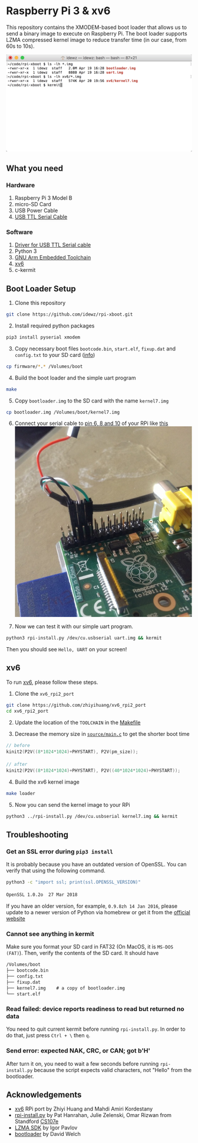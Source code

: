 # Raspberry Pi 3 & xv6

This repository contains the XMODEM-based boot loader that allows us to send a binary image to execute on Raspberry Pi. The boot loader supports LZMA compressed kernel image to reduce transfer time (in our case, from 60s to 10s).


![](images/xv6-bash.gif)


## What you need

### Hardware

1. Raspberry Pi 3 Model B
2. micro-SD Card
3. USB Power Cable
4. [USB TTL Serial Cable](https://www.amazon.com/JBtek-Raspberry-Micro-Cable-Switch/dp/B00JU24Z3W)

### Software

1. [Driver for USB TTL Serial cable](http://www.prolific.com.tw/us/ShowProduct.aspx?pcid=41&showlevel=0041-0041)
2. Python 3
3. [GNU Arm Embedded Toolchain](https://developer.arm.com/open-source/gnu-toolchain/gnu-rm)
4. [xv6](https://github.com/zhiyihuang/xv6_rpi2_port)
5. c-kermit


## Boot Loader Setup

1. Clone this repository
```bash
git clone https://github.com/idewz/rpi-xboot.git
```

2. Install required python packages
```bash
pip3 install pyserial xmodem
```

3. Copy necessary boot files `bootcode.bin`, `start.elf`, `fixup.dat` and `config.txt` to your SD card ([info](https://elinux.org/RPi_Software))
```bash
cp firmware/*.* /Volumes/boot
```

4. Build the boot loader and the simple uart program
```bash
make
```

5. Copy `bootloader.img` to the SD card with the name `kernel7.img`
```bash
cp bootloader.img /Volumes/boot/kernel7.img
```

6. Connect your serial cable to [pin 6, 8 and 10](https://pinout.xyz/pinout/uart) of your RPi like [this](https://elinux.org/File:Adafruit-connection.jpg)
![](images/serial-cable.jpg)

7. Now we can test it with our simple uart program.
```bash
python3 rpi-install.py /dev/cu.usbserial uart.img && kermit
```

Then you should see `Hello, UART` on your screen!


## xv6

To run [xv6](https://github.com/zhiyihuang/xv6_rpi2_port), please follow these steps.

1. Clone the `xv6_rpi2_port`
```bash
git clone https://github.com/zhiyihuang/xv6_rpi2_port
cd xv6_rpi2_port
```

2. Update the location of the `TOOLCHAIN` in the [Makefile](https://github.com/zhiyihuang/xv6_rpi2_port/blob/master/Makefile#L6)

3. Decrease the memory size in [`source/main.c`](https://github.com/zhiyihuang/xv6_rpi2_port/blob/master/source/main.c#L103) to get the shorter boot time
```c
// before
kinit2(P2V((8*1024*1024)+PHYSTART), P2V(pm_size));

// after
kinit2(P2V((8*1024*1024)+PHYSTART), P2V((40*1024*1024)+PHYSTART));
```

4. Build the xv6 kernel image
```bash
make loader
```

5. Now you can send the kernel image to your RPi
```bash
python3 ../rpi-install.py /dev/cu.usbserial kernel7.img && kermit
```

## Troubleshooting

### Get an SSL error during `pip3 install`

It is probably because you have an outdated version of OpenSSL. You can verify that using the following command.
```bash
python3 -c "import ssl; print(ssl.OPENSSL_VERSION)"

OpenSSL 1.0.2o  27 Mar 2018
```

If you have an older version, for example, `0.9.8zh 14 Jan 2016`, please update to a newer version of Python via homebrew or get it from the [official website](https://www.python.org/downloads/)

### Cannot see anything in kermit

Make sure you format your SD card in FAT32 (On MacOS, it is `MS-DOS (FAT)`). Then, verify the contents of the SD card. It should have
```
/Volumes/boot
├── bootcode.bin
├── config.txt
├── fixup.dat
├── kernel7.img    # a copy of bootloader.img
└── start.elf
```

### Read failed: device reports readiness to read but returned no data

You need to quit current kermit before running `rpi-install.py`. In order to do that, just press `Ctrl + \` then `q`.

### Send error: expected NAK, CRC, or CAN; got b'H'

After turn it on, you need to wait a few seconds before running `rpi-install.py` because the script expects valid characters, not "Hello" from the bootloader.


## Acknowledgements

  - [xv6](https://github.com/zhiyihuang/xv6_rpi2_port) RPi port by Zhiyi Huang and Mahdi Amiri Kordestany
  - [rpi-install.py](https://github.com/cs107e/cs107e.github.io/blob/master/cs107e/bin/rpi-install.py) by Pat Hanrahan, Julie Zelenski, Omar Rizwan from Standford [CS107e](https://github.com/cs107e)
  - [LZMA SDK](https://www.7-zip.org/sdk.html) by Igor Pavlov
  - [bootloader](https://github.com/dwelch67/raspberrypi) by David Welch
